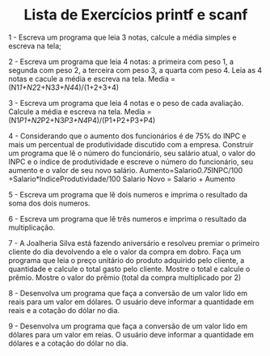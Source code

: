 <h1 align="center"> Lista de Exercícios printf e scanf </h1> 

1 - Escreva um programa que leia 3 notas, calcule a média simples e escreva na tela;

2 - Escreva um programa que leia 4 notas: a primeira com peso 1, a segunda com peso 2, a terceira com peso 3, a quarta com peso 4. Leia as 4 notas e cacule a média e escreva na tela.
Media = (N1*1+N2*2+N3*3+N4*4)/(1+2+3+4) 

3 - Escreva um programa que leia 4 notas e o peso de cada avaliação. Calcule a média e escreva na tela.
Media = (N1*P1+N2*P2+N3*P3+N4*P4)/(P1+P2+P3+P4)  

4 - Considerando que o aumento dos funcionários é de 75% do INPC e mais um percentual de produtividade discutido com a empresa. Construir um programa que lê o número do funcionário, seu salário atual, o valor do INPC e o índice de produtividade e escreve o número do funcionário, seu aumento e o valor de seu novo salário.
Aumento=Salario*0.75*INPC/100  +Salario*IndiceProdutividade/100
Salario Novo = Salario + Aumento 

5 - Escreva um programa que lê dois numeros e imprima o resultado da soma dos dois numeros.

6 - Escreva um programa que lê três numeros e imprima o resultado da multiplicação. 

7 - A Joalheria Silva está fazendo aniversário e resolveu premiar o primeiro cliente do dia devolvendo a ele o valor da compra em dobro. Faça um programa que leia o preço unitário do produto adquirido pelo cliente, a quantidade e calcule o total gasto pelo cliente. Mostre o total e calcule o prêmio. Mostre o valor do prêmio (total da compra multiplicado por 2)

8 -  Desenvolva um programa que faça a conversão de um valor lido em reais para um valor em dólares. O usuário deve informar a quantidade em reais e a cotação do dólar no dia.

9 -  Desenvolva um programa que faça a conversão de um valor lido em dólares para um valor em reias. O usuário deve informar a quantidade em dólares e a cotação do dólar no dia.
